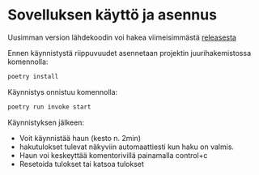 # Sovelluksen käyttö ja asennus
Uusimman version lähdekoodin voi hakea viimeisimmästä [releasesta](https://github.com/pakkanep/ot-harjoitustyo/releases/tag/Loppupalautus)

Ennen käynnistystä riippuvuudet asennetaan projektin juurihakemistossa komennolla:
```bash
poetry install
```

Käynnistys onnistuu komennolla:
```bash
poetry run invoke start
```


Käynnistyksen jälkeen:
- Voit käynnistää haun (kesto n. 2min)
- hakutulokset tulevat näkyviin automaattiesti kun haku on valmis.
- Haun voi keskeyttää komentorivillä painamalla control+c
- Resetoida tulokset tai katsoa tulokset

